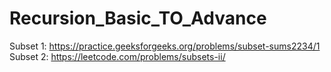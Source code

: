 # Recursion_Basic_TO_Advance


Subset 1: https://practice.geeksforgeeks.org/problems/subset-sums2234/1 
Subset 2: https://leetcode.com/problems/subsets-ii/
